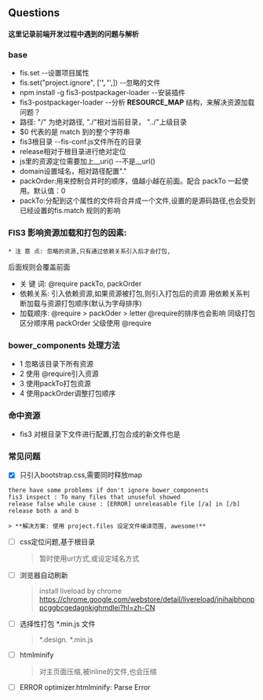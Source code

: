 ## Questions

#### 这里记录前端开发过程中遇到的问题与解析

### base

* fis.set  --设置项目属性
* fis.set("project.ignore", ['**', '**',])  --忽略的文件
* npm install -g fis3-postpackager-loader  --安装插件
* fis3-postpackager-loader  --分析 __RESOURCE_MAP__ 结构，来解决资源加载问题？
* 路径: "/" 为绝对路径,  "./"相对当前目录， "../"上级目录
* $0 代表的是 match 到的整个字符串
* fis3根目录  --fis-conf.js文件所在的目录
* release相对于根目录进行绝对定位
* js里的资源定位需要加上__uri()  --不是__url()
* domain设置域名，相对路径配置"."
* packOrder:用来控制合并时的顺序，值越小越在前面。配合 packTo 一起使用。默认值：0
* packTo:分配到这个属性的文件将合并成一个文件,设置的是源码路径,也会受到已经设置的fis.match 规则的影响

### FIS3 影响资源加载和打包的因素:
    * 注 意 点: 忽略的资源,只有通过依赖关系引入后才会打包,
后面规则会覆盖前面
* 关 键 词: @require  packTo, packOrder
* 依赖关系: 引入依赖资源,如果资源被打包,则引入打包后的资源
用依赖关系判断加载与资源打包顺序(默认为字母排序)
* 加载顺序: @require > packOder > letter
@require的排序也会影响
同级打包区分顺序用 packOrder
父级使用 @require

### bower_components 处理方法
* 1 忽略该目录下所有资源
* 2 使用 @require引入资源
* 3 使用packTo打包资源
* 4 使用packOrder调整打包顺序

### 命中资源
* fis3 对根目录下文件进行配置,打包合成的新文件也是


### 常见问题
- [x] 只引入bootstrap.css,需要同时释放map
```
there have some problems if don't ignore bower_components  
fis3 inspect : To many files that unuseful showed  
release false while cause : [ERROR] unreleasable file [/a] in [/b]  
release both a and b
```
    
    > **解决方案: 使用 project.files 设定文件编译范围, awesome!** 
   
- [ ] css定位问题,基于根目录
    > 暂时使用url方式,或设定域名方式

- [ ] 浏览器自动刷新
    > install liveload by chrome  
    > https://chrome.google.com/webstore/detail/livereload/jnihajbhpnppcggbcgedagnkighmdlei?hl=zh-CN
- [ ] 选择性打包 *.min.js 文件
    > *.design. *.min.js  
- [ ] htmlminify  
    > 对主页面压缩,被inline的文件,也会压缩
- [ ] ERROR optimizer.htmlminify: Parse Error    
   
     
   